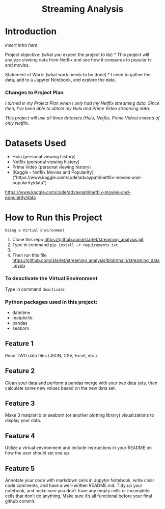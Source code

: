<h1 align="center"><strong>Streaming Analysis</strong></h1>

# Introduction
*Insert intro here*

Project objective: (what you expect the project to do) *
This project will analyze viewing data from Netflix and see how it compares to popular tv and movies. 

Statement of Work:  (what work needs to be done) *
I need to gather the data, add to a Jupyter Notebook, and explore the data. 

### Changes to Project Plan
*I turned in my Project Plan when I only had my Netflix streaming data. Since then, I've been able to obtain my Hulu and Prime Video streaming data.*

*This project will use all three datasets (Hulu, Netflix, Prime Video) instead of only Netflix.*

# Datasets Used
<ul>
  <li>Hulu (personal viewing history)</li>
  <li>Netflix (personal viewing history)</li>
  <li>Prime Video (personal viewing history)</li>
  <li>[Kaggle - Netflix Movies and Popularity]("https://www.kaggle.com/code/advaypatil/netflix-movies-and-popularity/data")</li>
</ul>

https://www.kaggle.com/code/advaypatil/netflix-movies-and-popularity/data

# How to Run this Project
`Using a Virtual Environment`
  1. Clone this repo https://github.com/istarlet/streaming_analysis.git
  2. Type in command
    `pip install -r requirements.txt`
  3. 
  4. Then run this file https://github.com/istarlet/streaming_analysis/blob/main/streaming_data.ipynb
 
### To deactivate the Virtual Environment
  Type in command
  `deactivate`

### Python packages used in this project:
<ul>
  <li>datetime</li>
  <li>matplotlib</li>
  <li>pandas</li>
  <li>seaborn</li>
</ul>

## Feature 1
Read TWO data files (JSON, CSV, Excel, etc.). 

## Feature 2
Clean your data and perform a pandas merge with your two data sets, then calculate some new values based on the new data set.  

## Feature 3
Make 3 matplotlib or seaborn (or another plotting library) visualizations to display your data.

## Feature 4
Utilize a virtual environment and include instructions in your README on how the user should set one up

## Feature 5
Annotate your code with markdown cells in Jupyter Notebook, write clear code comments, and have a well-written README.md. Tidy up your notebook, and make sure you don’t have any empty cells or incomplete cells that don’t do anything. Make sure it’s all functional before your final github commit.
